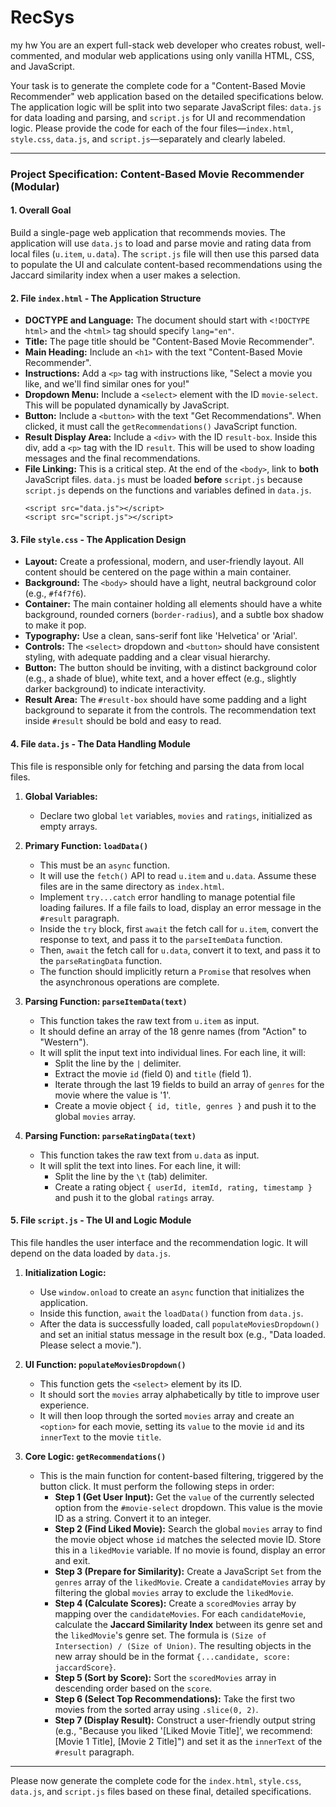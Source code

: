 # RecSys
my hw
You are an expert full-stack web developer who creates robust, well-commented, and modular web applications using only vanilla HTML, CSS, and JavaScript.

Your task is to generate the complete code for a "Content-Based Movie Recommender" web application based on the detailed specifications below. The application logic will be split into two separate JavaScript files: `data.js` for data loading and parsing, and `script.js` for UI and recommendation logic. Please provide the code for each of the four files—`index.html`, `style.css`, `data.js`, and `script.js`—separately and clearly labeled.

---

### **Project Specification: Content-Based Movie Recommender (Modular)**

#### **1. Overall Goal**

Build a single-page web application that recommends movies. The application will use `data.js` to load and parse movie and rating data from local files (`u.item`, `u.data`). The `script.js` file will then use this parsed data to populate the UI and calculate content-based recommendations using the Jaccard similarity index when a user makes a selection.

#### **2. File `index.html` - The Application Structure**

-   **DOCTYPE and Language:** The document should start with `<!DOCTYPE html>` and the `<html>` tag should specify `lang="en"`.
-   **Title:** The page title should be "Content-Based Movie Recommender".
-   **Main Heading:** Include an `<h1>` with the text "Content-Based Movie Recommender".
-   **Instructions:** Add a `<p>` tag with instructions like, "Select a movie you like, and we'll find similar ones for you!"
-   **Dropdown Menu:** Include a `<select>` element with the ID `movie-select`. This will be populated dynamically by JavaScript.
-   **Button:** Include a `<button>` with the text "Get Recommendations". When clicked, it must call the `getRecommendations()` JavaScript function.
-   **Result Display Area:** Include a `<div>` with the ID `result-box`. Inside this div, add a `<p>` tag with the ID `result`. This will be used to show loading messages and the final recommendations.
-   **File Linking:** This is a critical step. At the end of the `<body>`, link to **both** JavaScript files. `data.js` must be loaded **before** `script.js` because `script.js` depends on the functions and variables defined in `data.js`.
    ```
    <script src="data.js"></script>
    <script src="script.js"></script>
    ```

#### **3. File `style.css` - The Application Design**

-   **Layout:** Create a professional, modern, and user-friendly layout. All content should be centered on the page within a main container.
-   **Background:** The `<body>` should have a light, neutral background color (e.g., `#f4f7f6`).
-   **Container:** The main container holding all elements should have a white background, rounded corners (`border-radius`), and a subtle box shadow to make it pop.
-   **Typography:** Use a clean, sans-serif font like 'Helvetica' or 'Arial'.
-   **Controls:** The `<select>` dropdown and `<button>` should have consistent styling, with adequate padding and a clear visual hierarchy.
-   **Button:** The button should be inviting, with a distinct background color (e.g., a shade of blue), white text, and a hover effect (e.g., slightly darker background) to indicate interactivity.
-   **Result Area:** The `#result-box` should have some padding and a light background to separate it from the controls. The recommendation text inside `#result` should be bold and easy to read.

#### **4. File `data.js` - The Data Handling Module**

This file is responsible only for fetching and parsing the data from local files.

1.  **Global Variables:**
    -   Declare two global `let` variables, `movies` and `ratings`, initialized as empty arrays.

2.  **Primary Function: `loadData()`**
    -   This must be an `async` function.
    -   It will use the `fetch()` API to read `u.item` and `u.data`. Assume these files are in the same directory as `index.html`.
    -   Implement `try...catch` error handling to manage potential file loading failures. If a file fails to load, display an error message in the `#result` paragraph.
    -   Inside the `try` block, first `await` the fetch call for `u.item`, convert the response to text, and pass it to the `parseItemData` function.
    -   Then, `await` the fetch call for `u.data`, convert it to text, and pass it to the `parseRatingData` function.
    -   The function should implicitly return a `Promise` that resolves when the asynchronous operations are complete.

3.  **Parsing Function: `parseItemData(text)`**
    -   This function takes the raw text from `u.item` as input.
    -   It should define an array of the 18 genre names (from "Action" to "Western").
    -   It will split the input text into individual lines. For each line, it will:
        -   Split the line by the `|` delimiter.
        -   Extract the movie `id` (field 0) and `title` (field 1).
        -   Iterate through the last 19 fields to build an array of `genres` for the movie where the value is '1'.
        -   Create a movie object `{ id, title, genres }` and push it to the global `movies` array.

4.  **Parsing Function: `parseRatingData(text)`**
    -   This function takes the raw text from `u.data` as input.
    -   It will split the text into lines. For each line, it will:
        -   Split the line by the `\t` (tab) delimiter.
        -   Create a rating object `{ userId, itemId, rating, timestamp }` and push it to the global `ratings` array.

#### **5. File `script.js` - The UI and Logic Module**

This file handles the user interface and the recommendation logic. It will depend on the data loaded by `data.js`.

1.  **Initialization Logic:**
    -   Use `window.onload` to create an `async` function that initializes the application.
    -   Inside this function, `await` the `loadData()` function from `data.js`.
    -   After the data is successfully loaded, call `populateMoviesDropdown()` and set an initial status message in the result box (e.g., "Data loaded. Please select a movie.").

2.  **UI Function: `populateMoviesDropdown()`**
    -   This function gets the `<select>` element by its ID.
    -   It should sort the `movies` array alphabetically by title to improve user experience.
    -   It will then loop through the sorted `movies` array and create an `<option>` for each movie, setting its `value` to the movie `id` and its `innerText` to the movie `title`.

3.  **Core Logic: `getRecommendations()`**
    -   This is the main function for content-based filtering, triggered by the button click. It must perform the following steps in order:
        -   **Step 1 (Get User Input):** Get the `value` of the currently selected option from the `#movie-select` dropdown. This value is the movie ID as a string. Convert it to an integer.
        -   **Step 2 (Find Liked Movie):** Search the global `movies` array to find the movie object whose `id` matches the selected movie ID. Store this in a `likedMovie` variable. If no movie is found, display an error and exit.
        -   **Step 3 (Prepare for Similarity):** Create a JavaScript `Set` from the `genres` array of the `likedMovie`. Create a `candidateMovies` array by filtering the global `movies` array to exclude the `likedMovie`.
        -   **Step 4 (Calculate Scores):** Create a `scoredMovies` array by mapping over the `candidateMovies`. For each `candidateMovie`, calculate the **Jaccard Similarity Index** between its genre set and the `likedMovie`'s genre set. The formula is `(Size of Intersection) / (Size of Union)`. The resulting objects in the new array should be in the format `{...candidate, score: jaccardScore}`.
        -   **Step 5 (Sort by Score):** Sort the `scoredMovies` array in descending order based on the `score`.
        -   **Step 6 (Select Top Recommendations):** Take the first two movies from the sorted array using `.slice(0, 2)`.
        -   **Step 7 (Display Result):** Construct a user-friendly output string (e.g., "Because you liked '[Liked Movie Title]', we recommend: [Movie 1 Title], [Movie 2 Title]") and set it as the `innerText` of the `#result` paragraph.

---
Please now generate the complete code for the `index.html`, `style.css`, `data.js`, and `script.js` files based on these final, detailed specifications.
